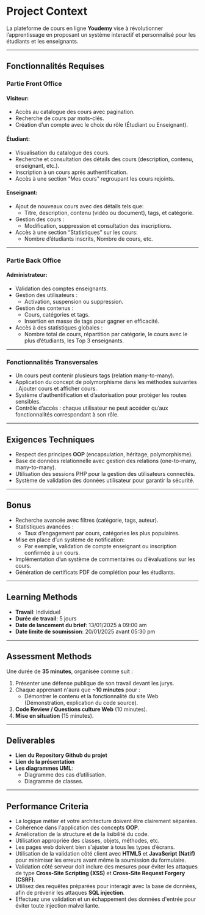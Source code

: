 # Project Context

La plateforme de cours en ligne **Youdemy** vise à révolutionner l’apprentissage en proposant un système interactif et personnalisé pour les étudiants et les enseignants.

---

## Fonctionnalités Requises

### Partie Front Office

#### Visiteur:
- Accès au catalogue des cours avec pagination.
- Recherche de cours par mots-clés.
- Création d’un compte avec le choix du rôle (Étudiant ou Enseignant).

#### Étudiant:
- Visualisation du catalogue des cours.
- Recherche et consultation des détails des cours (description, contenu, enseignant, etc.).
- Inscription à un cours après authentification.
- Accès à une section “Mes cours” regroupant les cours rejoints.

#### Enseignant:
- Ajout de nouveaux cours avec des détails tels que:
  - Titre, description, contenu (vidéo ou document), tags, et catégorie.
- Gestion des cours :
  - Modification, suppression et consultation des inscriptions.
- Accès à une section “Statistiques” sur les cours:
  - Nombre d’étudiants inscrits, Nombre de cours, etc.

---

### Partie Back Office

#### Administrateur:
- Validation des comptes enseignants.
- Gestion des utilisateurs :
  - Activation, suspension ou suppression.
- Gestion des contenus :
  - Cours, catégories et tags.
  - Insertion en masse de tags pour gagner en efficacité.
- Accès à des statistiques globales :
  - Nombre total de cours, répartition par catégorie, le cours avec le plus d’étudiants, les Top 3 enseignants.

---

### Fonctionnalités Transversales

- Un cours peut contenir plusieurs tags (relation many-to-many).
- Application du concept de polymorphisme dans les méthodes suivantes : Ajouter cours et afficher cours.
- Système d’authentification et d’autorisation pour protéger les routes sensibles.
- Contrôle d’accès : chaque utilisateur ne peut accéder qu’aux fonctionnalités correspondant à son rôle.

---

## Exigences Techniques

- Respect des principes **OOP** (encapsulation, héritage, polymorphisme).
- Base de données relationnelle avec gestion des relations (one-to-many, many-to-many).
- Utilisation des sessions PHP pour la gestion des utilisateurs connectés.
- Système de validation des données utilisateur pour garantir la sécurité.

---

## Bonus

- Recherche avancée avec filtres (catégorie, tags, auteur).
- Statistiques avancées :
  - Taux d’engagement par cours, catégories les plus populaires.
- Mise en place d’un système de notification:
  - Par exemple, validation de compte enseignant ou inscription confirmée à un cours.
- Implémentation d’un système de commentaires ou d’évaluations sur les cours.
- Génération de certificats PDF de complétion pour les étudiants.

---

## Learning Methods

- **Travail**: Individuel
- **Durée de travail**: 5 jours
- **Date de lancement du brief**: 13/01/2025 à 09:00 am
- **Date limite de soumission**: 20/01/2025 avant 05:30 pm

---

## Assessment Methods

Une durée de **35 minutes**, organisée comme suit :
1. Présenter une défense publique de son travail devant les jurys.
2. Chaque apprenant n'aura que **~10 minutes** pour :
   - Démontrer le contenu et la fonctionnalité du site Web (Démonstration, explication du code source).
3. **Code Review / Questions culture Web** (10 minutes).
4. **Mise en situation** (15 minutes).

---

## Deliverables

- **Lien du Repository Github du projet**
- **Lien de la présentation**
- **Les diagrammes UML**:
  - Diagramme des cas d’utilisation.
  - Diagramme de classes.

---

## Performance Criteria

- La logique métier et votre architecture doivent être clairement séparées.
- Cohérence dans l'application des concepts **OOP**.
- Amélioration de la structure et de la lisibilité du code.
- Utilisation appropriée des classes, objets, méthodes, etc.
- Les pages web doivent bien s'ajuster à tous les types d’écrans.
- Utilisation de la validation côté client avec **HTML5** et **JavaScript (Natif)** pour minimiser les erreurs avant même la soumission du formulaire.
- Validation côté serveur doit inclure des mesures pour éviter les attaques de type **Cross-Site Scripting (XSS)** et **Cross-Site Request Forgery (CSRF)**.
- Utilisez des requêtes préparées pour interagir avec la base de données, afin de prévenir les attaques **SQL injection**.
- Effectuez une validation et un échappement des données d'entrée pour éviter toute injection malveillante.
